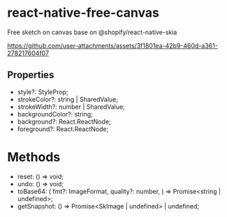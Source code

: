 # react-native-free-canvas
Free sketch on canvas base on  @shopify/react-native-skia


https://github.com/user-attachments/assets/3f1801ea-42b9-460d-a361-278217604f07




## Properties

- style?: StyleProp<ViewStyle>;
- strokeColor?: string | SharedValue<string>;
- strokeWidth?: number | SharedValue<number>;
- backgroundColor?: string;
- background?: React.ReactNode;
- foreground?: React.ReactNode;

# Methods

- reset: () => void;
- undo: () => void;
- toBase64: (
  fmt?: ImageFormat,
  quality?: number,
) => Promise<string | undefined>;
- getSnapshot: () => Promise<SkImage | undefined> | undefined;
